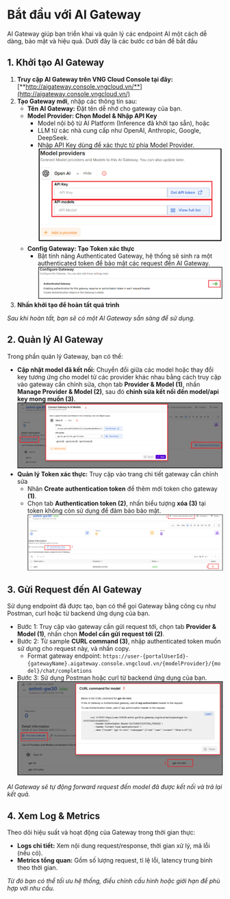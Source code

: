 # Bắt đầu với AI Gateway

AI Gateway giúp bạn triển khai và quản lý các endpoint AI một cách dễ dàng, bảo mật và hiệu quả. Dưới đây là các bước cơ bản để bắt đầu

## **1. Khởi tạo AI Gateway**

1. **Truy cập AI Gateway trên VNG Cloud Console tại đây:** [**http://aigateway.console.vngcloud.vn/**](http://aigateway.console.vngcloud.vn/)
2. **Tạo Gateway mới**, nhập các thông tin sau:
   * **Tên AI Gateway:** Đặt tên dễ nhớ cho gateway của bạn.
   * **Model Provider: Chọn Model & Nhập API Key**
     * Model nội bộ từ AI Platform (Inference đã khởi tạo sẵn), hoặc
     * LLM từ các nhà cung cấp như OpenAI, Anthropic, Google, DeepSeek.
     * Nhập API Key dùng để xác thực từ phía Model Provider. ![](../../.gitbook/assets/m_p.png)
   * **Config Gateway: Tạo Token xác thực**
     * Bật tính năng Authenticated Gateway, hệ thống sẽ sinh ra một authenticated token để bảo mật các request đến AI Gateway. ![](<../../.gitbook/assets/m_p (1).png>)
3. **Nhấn khởi tạo để hoàn tất quá trình**

_Sau khi hoàn tất, bạn sẽ có một AI Gateway sẵn sàng để sử dụng._

## 2. **Quản lý AI Gateway**

Trong phần quản lý Gateway, bạn có thể:

* **Cập nhật model đã kết nối:** Chuyển đổi giữa các model hoặc thay đổi key tương ứng cho model từ các provider khác nhau bằng cách truy cập vào gateway cần chỉnh sửa, chọn tab **Provider & Model (1)**, nhấn **Manage Provider & Model (2)**, sau đó **chỉnh sửa kết nối đến model/api key mong muốn (3)**. ![](<../../.gitbook/assets/manage_p (1).png>)
* **Quản lý Token xác thực:** Truy cập vào trang chi tiết gateway cần chỉnh sửa&#x20;
  * Nhân **Create authentication token** để thêm mới token cho gateway **(1)**.
  * Chọn tab **Authentication token (2)**, nhấn biểu tượng **xóa (3)** tại token không còn sử dụng để đảm bảo bảo mật. ![](<../../.gitbook/assets/m_p (2).png>)

## 3. **Gửi Request đến AI Gateway**

Sử dụng endpoint đã được tạo, bạn có thể gọi Gateway bằng công cụ như Postman, curl hoặc từ backend ứng dụng của bạn.

* Bước 1: Truy cập vào gateway cần gửi request tới, chọn tab **Provider & Model (1)**, nhấn chọn **Model cần gửi request tới (2)**.
* Bước 2: Từ sample **CURL command (3)**, nhập authenticated token muốn sử dụng cho request này, và nhấn copy.
  * Format gateway endpoint: `https://user-{portalUserId}-{gatewayName}.aigateway.console.vngcloud.vn/{modelProvider}/{model}/chat/completions`
* Bước 3: Sử dụng Postman hoặc curl từ backend ứng dụng của bạn. ![](<../../.gitbook/assets/m_p (3).png>)

_AI Gateway sẽ tự động forward request đến model đã được kết nối và trả lại kết quả._

## 4. **Xem Log & Metrics**

Theo dõi hiệu suất và hoạt động của Gateway trong thời gian thực:

* **Logs chi tiết:** Xem nội dung request/response, thời gian xử lý, mã lỗi (nếu có).
* **Metrics tổng quan:** Gồm số lượng request, tỉ lệ lỗi, latency trung bình theo thời gian.

_Từ đó bạn có thể tối ưu hệ thống, điều chỉnh cấu hình hoặc giới hạn để phù hợp với nhu cầu._
